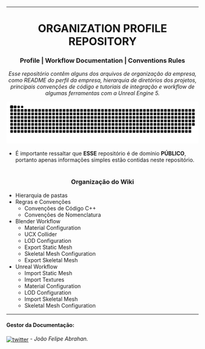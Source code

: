 <!-- Cabeçalho de introdução -->
<hr>
<h1 align="center">ORGANIZATION PROFILE REPOSITORY</h1>
<h3 align="center">Profile | Workflow Documentation | Conventions Rules</h3>

<p align="center">
  <em>
    Esse repositório contêm alguns dos arquivos de organização da empresa, como README do perfil da empresa, hierarquia de diretórios dos projetos, principais convenções de código e tutoriais de integração e workflow de algumas ferramentas com a Unreal Engine 5. 
  </em> 
</p>

<!-- snake -->
<div align="center">
  <a href="https://1999azzar.github.io/1999AZZAR/">
    <img  src="https://github.com/1999AZZAR/1999AZZAR/blob/main/resources/img/grid-snake.svg"
       alt="snake" /></a>
</div>

- É importante ressaltar que <b>ESSE</b> repositório é de domínio <b>PÚBLICO</b>, portanto apenas informações simples estão contidas neste repositório.
<h1></h1>
<!-- - - - - - - - - - - - -->


<!-- Lista de Documentação Wiki -->
<h3 align="center">Organização do Wiki</h3>
<ul>
  <li>Hierarquia de pastas</li>
  <li>
    Regras e Convenções
    <ul>
      <li>Convenções de Código C++</li>
      <li>Convenções de Nomenclatura</li>
    </ul>
  </li>
  <li>
    Blender Workflow
    <ul>
      <li>Material Configuration</li>
      <li>UCX Collider</li>
      <li>LOD Configuration</li>
      <li>Export Static Mesh</li>
      <li>Skeletal Mesh Configuration</li>
      <li>Export Skeletal Mesh</li>
    </ul>
  </li>
  <li>
    Unreal Workflow
    <ul>
      <li>Import Static Mesh</li>
      <li>Import Textures</li>
      <li>Material Configuration</li>
      <li>LOD Configuration</li>
      <li>Import Skeletal Mesh</li>
      <li>Skeletal Mesh Configuration</li>
    </ul>
  </li>
</ul>
<!-- - - - - - - - - - - - -->


<!-- Nota de Rodapé -->
<hr>
<h4>Gestor da Documentação:</h4>
<p>
  <a href="https://github.com/JoaoFAbrahan" target="blank"><img align="center" src="https://github.com/ArtForge-GameStudio/.github/assets/14657360/170e8cb5-2036-427d-b106-f8ed47df64e6" alt="twitter" height="35" width="35" /></a> 
  <em>
    - João Felipe Abrahan. 
  </em> 
</p>
